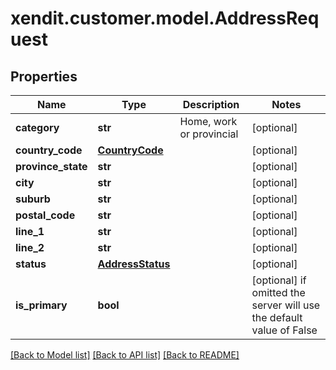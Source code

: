 # xendit.customer.model.AddressRequest


## Properties
Name | Type | Description | Notes
------------ | ------------- | ------------- | -------------
**category** | **str** | Home, work or provincial | [optional] 
**country_code** | [**CountryCode**](CountryCode.md) |  | [optional] 
**province_state** | **str** |  | [optional] 
**city** | **str** |  | [optional] 
**suburb** | **str** |  | [optional] 
**postal_code** | **str** |  | [optional] 
**line_1** | **str** |  | [optional] 
**line_2** | **str** |  | [optional] 
**status** | [**AddressStatus**](AddressStatus.md) |  | [optional] 
**is_primary** | **bool** |  | [optional]  if omitted the server will use the default value of False

[[Back to Model list]](../README.md#documentation-for-models) [[Back to API list]](../README.md#documentation-for-api-endpoints) [[Back to README]](../README.md)


